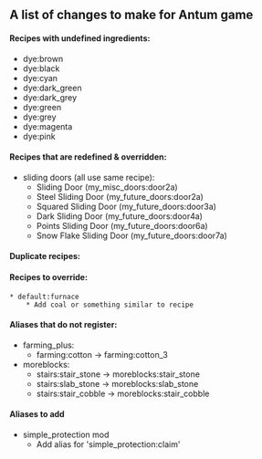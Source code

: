 ## A list of changes to make for Antum game


#### Recipes with undefined ingredients:
* dye:brown
* dye:black
* dye:cyan
* dye:dark_green
* dye:dark_grey
* dye:green
* dye:grey
* dye:magenta
* dye:pink

#### Recipes that are redefined & overridden:
* sliding doors (all use same recipe):
	* Sliding Door (my_misc_doors:door2a)
	* Steel Sliding Door (my_future_doors:door2a)
	* Squared Sliding Door (my_future_doors:door3a)
	* Dark Sliding Door (my_future_doors:door4a)
	* Points Sliding Door (my_future_doors:door6a)
	* Snow Flake Sliding Door (my_future_doors:door7a)

#### Duplicate recipes:

#### Recipes to override:
	* default:furnace
		* Add coal or something similar to recipe

#### Aliases that do not register:
* farming_plus:
	* farming:cotton -> farming:cotton_3
* moreblocks:
	* stairs:stair_stone -> moreblocks:stair_stone
	* stairs:slab_stone -> moreblocks:slab_stone
	* stairs:stair_cobble -> moreblocks:stair_cobble

#### Aliases to add
* simple_protection mod
	* Add alias for 'simple_protection:claim'
